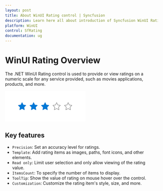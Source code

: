```yaml
---
layout: post
title: About WinUI Rating control | Syncfusion
description: Learn here all about introduction of Syncfusion WinUI Rating Control (SfRating) with key features and more.
platform: WinUI
control: SfRating
documentation: ug
---
```


# WinUI Rating Overview

The .NET WinUI Rating control is used to provide or view ratings on a numeric scale for any service provided, such as movies applications, products, and more.

![Rating control overview in WinUI](Rating_images/winui_rating_overview.png)

## Key features

* `Precision`: Set an accuracy level for ratings. 
* `Template`: Add rating items as images, paths, font icons, and other elements.
* `Read only`: Limit user selection and only allow viewing of the rating value. 
* `ItemsCount`: To specify the number of items to display.
* `ToolTip`: Show the value of rating on mouse hover over the control. 
* `Customization`: Customize the rating item's style, size, and more. 


